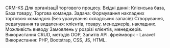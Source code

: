 CRM-KS
Для організаціЇ торгового процесу. 
Вхідні данні:
Клієнська база, База товару, Торгова команда.
Задача: Формування накладних торговою командою.(Без урахування складських запасів) 
Створування, редагування та видалення: клієнтів, товару. менеджерів, накладних.
Можливість виводу Замовлень у розрізі клієнтів, менеджерів.
Використання CRUD, методів OOP, Запитів API.
фреймворк - Laravel
Використання: PHP, Bootstrap, CSS, JS, HTML.
